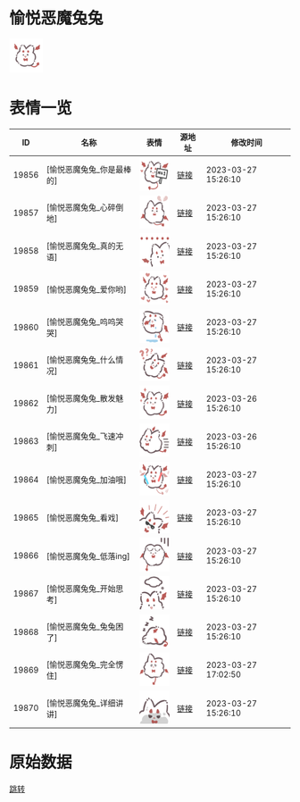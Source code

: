 # 愉悦恶魔兔兔

<img src="./cover.png" height="60" alt="cover" />

# 表情一览

|ID|名称|表情|源地址|修改时间|
|----|----|----|----|----|
|19856|[愉悦恶魔兔兔_你是最棒的]|<img src="./pic/019856_%5B愉悦恶魔兔兔_你是最棒的%5D.png" height="60" alt="你是最棒的"/>|[链接](https://i0.hdslb.com/bfs/garb/2b898af4cb04a4885dadc1f739850fb1792e91bf.png)|2023-03-27 15:26:10|
|19857|[愉悦恶魔兔兔_心碎倒地]|<img src="./pic/019857_%5B愉悦恶魔兔兔_心碎倒地%5D.png" height="60" alt="心碎倒地"/>|[链接](https://i0.hdslb.com/bfs/garb/2d61d9db28219735d83fdf4c61cde6ae4ba5e5f5.png)|2023-03-27 15:26:10|
|19858|[愉悦恶魔兔兔_真的无语]|<img src="./pic/019858_%5B愉悦恶魔兔兔_真的无语%5D.png" height="60" alt="真的无语"/>|[链接](https://i0.hdslb.com/bfs/garb/a193b8c15fec8bf5fec20edceb741150d4f7a519.png)|2023-03-27 15:26:10|
|19859|[愉悦恶魔兔兔_爱你哟]|<img src="./pic/019859_%5B愉悦恶魔兔兔_爱你哟%5D.png" height="60" alt="爱你哟"/>|[链接](https://i0.hdslb.com/bfs/garb/feda0ef66529dddeea36ad1c085129222a75d3e7.png)|2023-03-27 15:26:10|
|19860|[愉悦恶魔兔兔_呜呜哭哭]|<img src="./pic/019860_%5B愉悦恶魔兔兔_呜呜哭哭%5D.png" height="60" alt="呜呜哭哭"/>|[链接](https://i0.hdslb.com/bfs/garb/39aea5c12fca213f599902c37f4b6b83e85897ea.png)|2023-03-27 15:26:10|
|19861|[愉悦恶魔兔兔_什么情况]|<img src="./pic/019861_%5B愉悦恶魔兔兔_什么情况%5D.png" height="60" alt="什么情况"/>|[链接](https://i0.hdslb.com/bfs/garb/0a78a0bf76426434a424a33993eef2d8878d729d.png)|2023-03-27 15:26:10|
|19862|[愉悦恶魔兔兔_散发魅力]|<img src="./pic/019862_%5B愉悦恶魔兔兔_散发魅力%5D.png" height="60" alt="散发魅力"/>|[链接](https://i0.hdslb.com/bfs/garb/b0d3406b6a9e7e3712ed35d8bc09d63a9914a338.png)|2023-03-26 15:26:10|
|19863|[愉悦恶魔兔兔_飞速冲刺]|<img src="./pic/019863_%5B愉悦恶魔兔兔_飞速冲刺%5D.png" height="60" alt="飞速冲刺"/>|[链接](https://i0.hdslb.com/bfs/garb/72d0d56a1953239a9f26919c3a1f011f331100f0.png)|2023-03-26 15:26:10|
|19864|[愉悦恶魔兔兔_加油哦]|<img src="./pic/019864_%5B愉悦恶魔兔兔_加油哦%5D.png" height="60" alt="加油哦"/>|[链接](https://i0.hdslb.com/bfs/garb/68c16554c43ad06df9e9e08fc3c5f5e8e44b84df.png)|2023-03-27 15:26:10|
|19865|[愉悦恶魔兔兔_看戏]|<img src="./pic/019865_%5B愉悦恶魔兔兔_看戏%5D.png" height="60" alt="看戏"/>|[链接](https://i0.hdslb.com/bfs/garb/dd018375482f057e89ff78ef50fb2cd12246b724.png)|2023-03-27 15:26:10|
|19866|[愉悦恶魔兔兔_低落ing]|<img src="./pic/019866_%5B愉悦恶魔兔兔_低落ing%5D.png" height="60" alt="低落ing"/>|[链接](https://i0.hdslb.com/bfs/garb/1905c0fe6ccf7658a7c970f3a14e01cd46b1ac44.png)|2023-03-27 15:26:10|
|19867|[愉悦恶魔兔兔_开始思考]|<img src="./pic/019867_%5B愉悦恶魔兔兔_开始思考%5D.png" height="60" alt="开始思考"/>|[链接](https://i0.hdslb.com/bfs/garb/feaced315026a8812d10713d251efe143b02ac9f.png)|2023-03-27 15:26:10|
|19868|[愉悦恶魔兔兔_兔兔困了]|<img src="./pic/019868_%5B愉悦恶魔兔兔_兔兔困了%5D.png" height="60" alt="兔兔困了"/>|[链接](https://i0.hdslb.com/bfs/garb/e3015f3820d48116b4a869630acebfabd76953b8.png)|2023-03-27 15:26:10|
|19869|[愉悦恶魔兔兔_完全愣住]|<img src="./pic/019869_%5B愉悦恶魔兔兔_完全愣住%5D.png" height="60" alt="完全愣住"/>|[链接](https://i0.hdslb.com/bfs/garb/5fa1316ae2e3d017be392eefcb1071e24e02eddd.png)|2023-03-27 17:02:50|
|19870|[愉悦恶魔兔兔_详细讲讲]|<img src="./pic/019870_%5B愉悦恶魔兔兔_详细讲讲%5D.png" height="60" alt="详细讲讲"/>|[链接](https://i0.hdslb.com/bfs/garb/e0c8d814b893c504ba785ea27e0c6e312a1bcbbe.png)|2023-03-27 15:26:10|

# 原始数据

[跳转](./raw.json)

